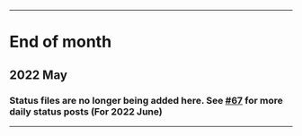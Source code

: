 ***

# End of month

## 2022 May

### Status files are no longer being added here. See [#67](https://github.com/seanpm2001/seanpm2001/issues/67/) for more daily status posts (For 2022 June)

***
